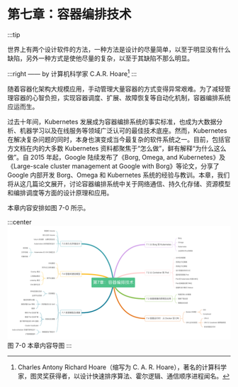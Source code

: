 # 第七章：容器编排技术

:::tip <a/>

世界上有两个设计软件的方法，一种方法是设计的尽量简单，以至于明显没有什么缺陷，另外一种方式是使他尽量的复杂，以至于其缺陷不那么明显。

:::right
—— by 计算机科学家 C.A.R. Hoare[^1]
:::

随着容器化架构大规模应用，手动管理大量容器的方式变得异常艰难。为了减轻管理容器的心智负担，实现容器调度、扩展、故障恢复等自动化机制，容器编排系统应运而生。

过去十年间，Kubernetes 发展成为容器编排系统的事实标准，也成为大数据分析、机器学习以及在线服务等领域广泛认可的最佳技术底座。然而，Kubernetes 在解决复杂问题的同时，本身也演变成当今最复杂的软件系统之一。目前，包括官方文档在内的大多数 Kubernetes 资料都聚焦于“怎么做”，鲜有解释“为什么这么做”。自 2015 年起，Google 陆续发布了《Borg, Omega, and Kubernetes》及《Large-scale cluster management at Google with Borg》等论文，分享了 Google 内部开发 Borg、Omega 和 Kubernetes 系统的经验与教训。本章，我们将从这几篇论文展开，讨论容器编排系统中关于网络通信、持久化存储、资源模型和编排调度等方面的设计原理和应用。

本章内容安排如图 7-0 所示。

:::center
  ![](../assets/container-summary.png)<br/>
  图 7-0 本章内容导图
:::

[^1]: Charles Antony Richard Hoare（缩写为 C. A. R. Hoare），著名的计算科学家，图灵奖获得者，以设计快速排序算法、霍尔逻辑、通信顺序进程闻名。